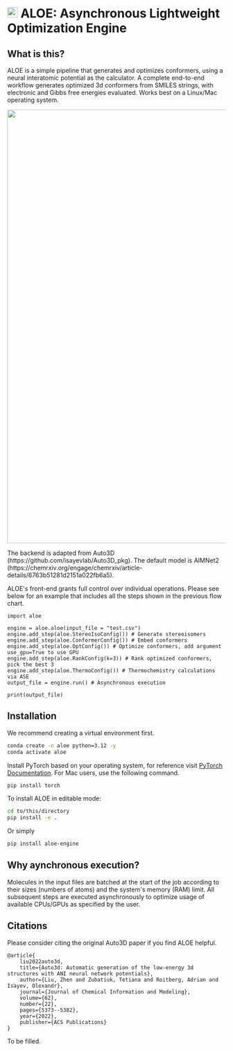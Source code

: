 # <img src="pics/aloe.png" width="24"/> ALOE: Asynchronous Lightweight Optimization Engine


## What is this?

ALOE is a simple pipeline that generates and optimizes conformers, using a neural interatomic potential as the calculator. A complete end-to-end workflow generates optimized 3d conformers from SMILES strings, with electronic and Gibbs free energies evaluated. Works best on a Linux/Mac operating system.

<p align="center">
    <img src="pics/ALOE_flowchart.png" width="1000" style="display: block"/>
<p>
The backend is adapted from Auto3D (https://github.com/isayevlab/Auto3D_pkg). The default model is AIMNet2 (https://chemrxiv.org/engage/chemrxiv/article-details/6763b51281d2151a022fb6a5).

ALOE's front-end grants full control over individual operations. Please see below for an example that includes all the steps shown in the previous flow chart.

```python3
import aloe

engine = aloe.aloe(input_file = "test.csv")
engine.add_step(aloe.StereoIsoConfig()) # Generate stereoisomers
engine.add_step(aloe.ConformerConfig()) # Embed conformers
engine.add_step(aloe.OptConfig()) # Optimize conformers, add argument use_gpu=True to use GPU
engine.add_step(aloe.RankConfig(k=3)) # Rank optimized conformers, pick the best 3
engine.add_step(aloe.ThermoConfig()) # Thermochemistry calculations via ASE
output_file = engine.run() # Asynchronous execution

print(output_file)
```

## Installation

We recommend creating a virtual environment first. 
```bash
conda create -n aloe python=3.12 -y
conda activate aloe
```

Install PyTorch based on your operating system, for reference visit [PyTorch Documentation](https://pytorch.org/get-started/locally/).
For Mac users, use the following command.

```bash
pip install torch
```

To install ALOE in editable mode:
```bash
cd to/this/directory
pip install -e .
```

Or simply
```bash
pip install aloe-engine
```

## Why aynchronous execution?

Molecules in the input files are batched at the start of the job according to their sizes (numbers of atoms) and the system's memory (RAM) limit. All subsequent steps are executed asynchronously to optimize usage of available CPUs/GPUs as specified by the user.

## Citations

Please consider citing the original Auto3D paper if you find ALOE helpful. 

```
@article{
    liu2022auto3d,
    title={Auto3d: Automatic generation of the low-energy 3d structures with ANI neural network potentials},
    author={Liu, Zhen and Zubatiuk, Tetiana and Roitberg, Adrian and Isayev, Olexandr},
    journal={Journal of Chemical Information and Modeling},
    volume={62},
    number={22},
    pages={5373--5382},
    year={2022},
    publisher={ACS Publications}
}
```

To be filled.
